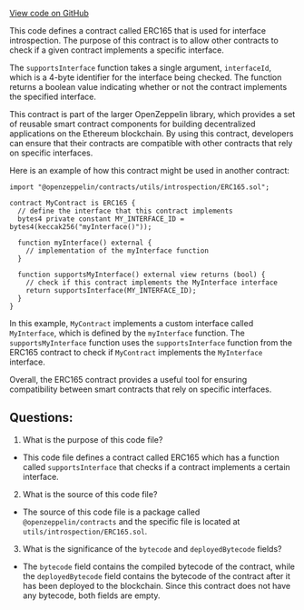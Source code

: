 [View code on GitHub](zoo-labs/zoo/blob/master/contracts/artifacts/@openzeppelin/contracts/utils/introspection/ERC165.sol/ERC165.json)

This code defines a contract called ERC165 that is used for interface introspection. The purpose of this contract is to allow other contracts to check if a given contract implements a specific interface. 

The `supportsInterface` function takes a single argument, `interfaceId`, which is a 4-byte identifier for the interface being checked. The function returns a boolean value indicating whether or not the contract implements the specified interface. 

This contract is part of the larger OpenZeppelin library, which provides a set of reusable smart contract components for building decentralized applications on the Ethereum blockchain. By using this contract, developers can ensure that their contracts are compatible with other contracts that rely on specific interfaces. 

Here is an example of how this contract might be used in another contract:

```
import "@openzeppelin/contracts/utils/introspection/ERC165.sol";

contract MyContract is ERC165 {
  // define the interface that this contract implements
  bytes4 private constant MY_INTERFACE_ID = bytes4(keccak256("myInterface()"));

  function myInterface() external {
    // implementation of the myInterface function
  }

  function supportsMyInterface() external view returns (bool) {
    // check if this contract implements the MyInterface interface
    return supportsInterface(MY_INTERFACE_ID);
  }
}
```

In this example, `MyContract` implements a custom interface called `MyInterface`, which is defined by the `myInterface` function. The `supportsMyInterface` function uses the `supportsInterface` function from the ERC165 contract to check if `MyContract` implements the `MyInterface` interface. 

Overall, the ERC165 contract provides a useful tool for ensuring compatibility between smart contracts that rely on specific interfaces.
## Questions: 
 1. What is the purpose of this code file?
- This code file defines a contract called ERC165 which has a function called `supportsInterface` that checks if a contract implements a certain interface.

2. What is the source of this code file?
- The source of this code file is a package called `@openzeppelin/contracts` and the specific file is located at `utils/introspection/ERC165.sol`.

3. What is the significance of the `bytecode` and `deployedBytecode` fields?
- The `bytecode` field contains the compiled bytecode of the contract, while the `deployedBytecode` field contains the bytecode of the contract after it has been deployed to the blockchain. Since this contract does not have any bytecode, both fields are empty.